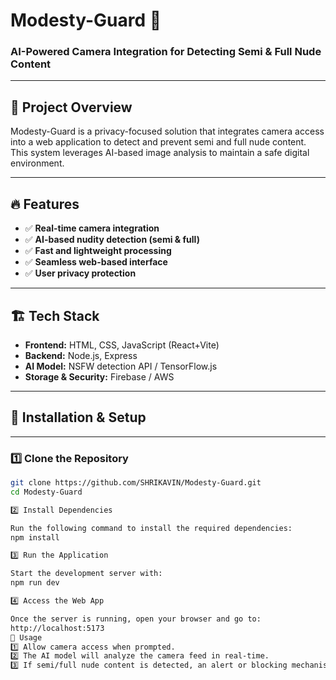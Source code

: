 # **Modesty-Guard** 🚀  
### **AI-Powered Camera Integration for Detecting Semi & Full Nude Content**  

---

## 📌 **Project Overview**  
Modesty-Guard is a privacy-focused solution that integrates camera access into a web application to detect and prevent semi and full nude content. This system leverages AI-based image analysis to maintain a safe digital environment.  

---

## 🔥 **Features**  
- ✅ **Real-time camera integration**  
- ✅ **AI-based nudity detection (semi & full)**  
- ✅ **Fast and lightweight processing**  
- ✅ **Seamless web-based interface**  
- ✅ **User privacy protection**  

---

## 🏗️ **Tech Stack**  
- **Frontend:** HTML, CSS, JavaScript (React+Vite)  
- **Backend:** Node.js, Express  
- **AI Model:** NSFW detection API / TensorFlow.js  
- **Storage & Security:** Firebase / AWS  

---

## 🚀 **Installation & Setup**  

---

### **1️⃣ Clone the Repository**  
```bash
git clone https://github.com/SHRIKAVIN/Modesty-Guard.git
cd Modesty-Guard

2️⃣ Install Dependencies

Run the following command to install the required dependencies:
npm install

3️⃣ Run the Application

Start the development server with:
npm run dev

4️⃣ Access the Web App

Once the server is running, open your browser and go to:
http://localhost:5173
📌 Usage
1️⃣ Allow camera access when prompted.
2️⃣ The AI model will analyze the camera feed in real-time.
3️⃣ If semi/full nude content is detected, an alert or blocking mechanism will activate.
